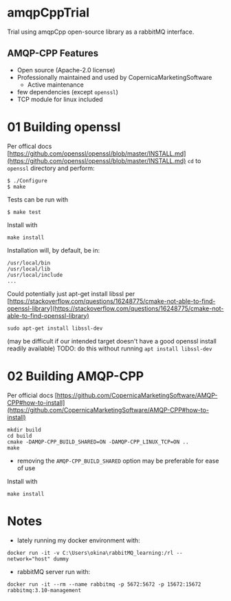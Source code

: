 # amqpCppTrial
Trial using amqpCpp open-source library as a rabbitMQ interface.

## AMQP-CPP Features
- Open source (Apache-2.0 license)
- Professionally maintained and used by CopernicaMarketingSoftware
  - Active maintenance
- few dependencies (except `openssl`)
- TCP module for linux included
  
# 01 Building openssl
Per offical docs [https://github.com/openssl/openssl/blob/master/INSTALL.md](https://github.com/openssl/openssl/blob/master/INSTALL.md)
`cd` to `openssl` directory and perform:
```
$ ./Configure
$ make
```
Tests can be run with
```
$ make test
```
Install with
```
make install
```
Installation will, by default, be in:
```
/usr/local/bin
/usr/local/lib
/usr/local/include
...
```

Could potentially just apt-get install libssl per [https://stackoverflow.com/questions/16248775/cmake-not-able-to-find-openssl-library](https://stackoverflow.com/questions/16248775/cmake-not-able-to-find-openssl-library)
```
sudo apt-get install libssl-dev
```
(may be difficult if our intended target doesn't have a good openssl install readily available)
TODO: do this without running `apt install libssl-dev`

# 02 Building AMQP-CPP
Per official docs [https://github.com/CopernicaMarketingSoftware/AMQP-CPP#how-to-install](https://github.com/CopernicaMarketingSoftware/AMQP-CPP#how-to-install)
```
mkdir build
cd build
cmake -DAMQP-CPP_BUILD_SHARED=ON -DAMQP-CPP_LINUX_TCP=ON ..
make
```
- removing the `AMQP-CPP_BUILD_SHARED` option may be preferable for ease of use

Install with 
```
make install
```

# Notes
- lately running my docker environment with:
```
docker run -it -v C:\Users\okina\rabbitMQ_learning:/rl --network="host" dummy
```
- rabbitMQ server run with:
```
docker run -it --rm --name rabbitmq -p 5672:5672 -p 15672:15672 rabbitmq:3.10-management
```
